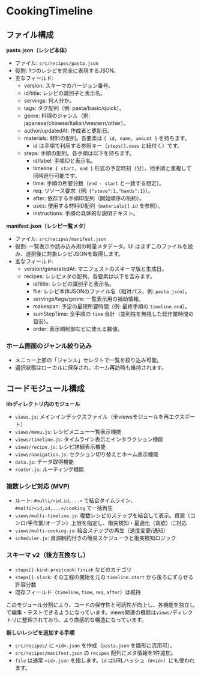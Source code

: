 # CookingTimeline

## ファイル構成

**pasta.json（レシピ本体）**
- ファイル: `src/recipes/pasta.json`
- 役割: 1つのレシピを完全に表現するJSON。
- 主なフィールド:
  - version: スキーマのバージョン番号。
  - id/title: レシピの識別子と表示名。
  - servings: 何人分か。
  - tags: タグ配列（例: pasta/basic/quick）。
  - genre: 料理のジャンル（例: japanese/chinese/italian/western/other）。
  - author/updatedAt: 作成者と更新日。
  - materials: 材料の配列。各要素は `{ id, name, amount }` を持ちます。
    - id は手順で利用する参照キー（`steps[].uses` と紐付く）です。
  - steps: 手順の配列。各手順は以下を持ちます。
    - id/label: 手順IDと表示名。
    - timeline: `{ start, end }` 形式の予定時刻（分）。他手順と重複して同時進行可能です。
    - time: 手順の所要分数（`end - start` と一致する想定）。
    - req: リソース要求（例: `{"stove":1,"hands":1}`）。
    - after: 依存する手順ID配列（開始順序の制約）。
    - uses: 使用する材料ID配列（`materials[].id` を参照）。
    - instructions: 手順の具体的な説明テキスト。

**manifest.json（レシピ一覧メタ）**
- ファイル: `src/recipes/manifest.json`
- 役割: 一覧表示や読み込み用の軽量メタデータ。UI はまずこのファイルを読み、選択後に対象レシピJSONを取得します。
- 主なフィールド:
  - version/generatedAt: マニフェストのスキーマ版と生成日。
  - recipes: レシピメタの配列。各要素は以下を含みます。
    - id/title: レシピの識別子と表示名。
    - file: レシピ本体JSONのファイル名（相対パス、例: `pasta.json`）。
    - servings/tags/genre: 一覧表示用の補助情報。
    - makespan: 予定の最短所要時間（例: 最終手順の `timeline.end`）。
    - sumStepTime: 全手順の `time` 合計（並列性を無視した総作業時間の目安）。
    - order: 表示順制御などに使える数値。

### ホーム画面のジャンル絞り込み
- メニュー上部の「ジャンル」セレクトで一覧を絞り込み可能。
- 選択状態はローカルに保存され、ホーム再訪時も維持されます。

## コードモジュール構成

**libディレクトリ内のモジュール**
- `views.js`: メインインデックスファイル（全viewsモジュールを再エクスポート）
- `views/menu.js`: レシピメニュー一覧表示機能
- `views/timeline.js`: タイムライン表示とインタラクション機能
- `views/recipe.js`: レシピ詳細表示機能
- `views/navigation.js`: セクション切り替えとホーム表示機能
- `data.js`: データ取得機能
- `router.js`: ルーティング機能

### 複数レシピ対応 (MVP)
- ルート: `#multi/<id,id,...>` で結合タイムライン、`#multi/<id,id,...>/cooking` で一括再生
- `views/multi-timeline.js`: 複数レシピのステップを結合して表示。資源（コンロ/手作業/オーブン）上限を指定し、衝突検知・最適化（貪欲）に対応
- `views/multi-cooking.js`: 結合ステップの再生（速度変更/通知）
- `scheduler.js`: 資源制約付きの簡易スケジューラと衝突検知ロジック

### スキーマ v2（後方互換なし）
- `steps[].kind`: `prep|cook|finish` などのカテゴリ
- `steps[].slack`: その工程の開始を元の `timeline.start` から後ろにずらせる許容分数
- 既存フィールド（`timeline`, `time`, `req`, `after`）は維持

このモジュール分割により、コードの保守性と可読性が向上し、各機能を独立して編集・テストできるようになっています。views関連の機能は`views/`ディレクトリに整理されており、より直感的な構造になっています。

**新しいレシピを追加する手順**
- `src/recipes/` に `<id>.json` を作成（`pasta.json` を雛形に流用可）。
- `src/recipes/manifest.json` の `recipes` 配列にメタ情報を1件追加。
- `file` は通常 `<id>.json` を指します。`id` はURLハッシュ（`#<id>`）にも使われます。
